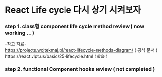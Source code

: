 # React Life cycle 다시 상기 시켜보자

### step 1. class형 component life cycle method review ( now working ... )   

-참고 자료-  
https://projects.wojtekmaj.pl/react-lifecycle-methods-diagram/ ( 공식 문서 )  
https://react.vlpt.us/basic/25-lifecycle.html ( 학습 )  
  
### step 2. functional Component hooks review ( not completed )  

